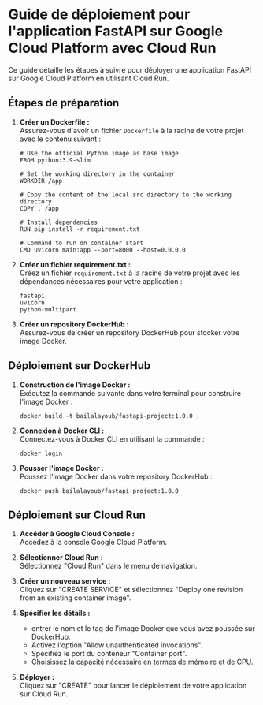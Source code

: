 # Guide de déploiement pour l'application FastAPI sur Google Cloud Platform avec Cloud Run

Ce guide détaille les étapes à suivre pour déployer une application FastAPI sur Google Cloud Platform en utilisant Cloud Run.

## Étapes de préparation

1. **Créer un Dockerfile :**  
   Assurez-vous d'avoir un fichier `Dockerfile` à la racine de votre projet avec le contenu suivant :
   ```
   # Use the official Python image as base image
   FROM python:3.9-slim

   # Set the working directory in the container
   WORKDIR /app

   # Copy the content of the local src directory to the working directory
   COPY . /app

   # Install dependencies
   RUN pip install -r requirement.txt

   # Command to run on container start
   CMD uvicorn main:app --port=8000 --host=0.0.0.0
   ```

2. **Créer un fichier requirement.txt :**  
   Créez un fichier `requirement.txt` à la racine de votre projet avec les dépendances nécessaires pour votre application :
   ```
   fastapi
   uvicorn
   python-multipart
   ```

3. **Créer un repository DockerHub :**  
   Assurez-vous de créer un repository DockerHub pour stocker votre image Docker.

## Déploiement sur DockerHub

1. **Construction de l'image Docker :**  
   Exécutez la commande suivante dans votre terminal pour construire l'image Docker :
   ```
   docker build -t bailalayoub/fastapi-project:1.0.0 .
   ```

2. **Connexion à Docker CLI :**  
   Connectez-vous à Docker CLI en utilisant la commande :
   ```
   docker login
   ```

3. **Pousser l'image Docker :**  
   Poussez l'image Docker dans votre repository DockerHub :
   ```
   docker push bailalayoub/fastapi-project:1.0.0
   ```

## Déploiement sur Cloud Run

1. **Accéder à Google Cloud Console :**  
   Accédez à la console Google Cloud Platform.

2. **Sélectionner Cloud Run :**  
   Sélectionnez "Cloud Run" dans le menu de navigation.

3. **Créer un nouveau service :**  
   Cliquez sur "CREATE SERVICE" et sélectionnez "Deploy one revision from an existing container image".

4. **Spécifier les détails :**  
   - entrer le nom et le tag de l'image Docker que vous avez poussée sur DockerHub.
   - Activez l'option "Allow unauthenticated invocations".
   - Spécifiez le port du conteneur "Container port".
   - Choisissez la capacité nécessaire en termes de mémoire et de CPU.

5. **Déployer :**  
   Cliquez sur "CREATE" pour lancer le déploiement de votre application sur Cloud Run.
